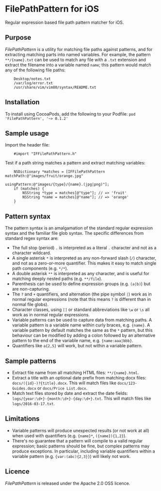 # FilePathPattern for iOS
Regular expression based file path pattern matcher for iOS.

## Purpose
*FilePathPattern* is a utility for matching file paths against patterns, and for extracting matching parts into named variables. For example, the pattern `**/{name}.txt` can be used to match any file with a `.txt` extension and extract the filename into a variable named `name`; this pattern would match any of the following file paths:
```
    Desktop/notes.txt
    /var/log/error.txt
    /usr/share/vim/vim80/syntax/README.txt
```

## Installation
To install using CocoaPods, add the following to your Podfile:
```pod 'FilePathPattern', '~> 0.1.2'```

## Sample usage
Import the header file:
```
    #import "IFFilePathPattern.h"
```
Test if a path string matches a pattern and extract matching variables:
```
    NSDictionary *matches = [IFFilePathPattern matchPath:@"images/fruit/orange.jpg"
                                            usingPattern:@"images/{type}/{name}.(jpg|png)"];
    if (matches) {
        NSString *type = matches[@"type"]; // => 'fruit'
        NSString *name = matches[@"name"]; // => 'orange'
    }
```
## Pattern syntax
The pattern syntax is an amalgamation of the standard regular expression syntax and the familiar file glob syntax. The specific differences from standard regex syntax are:
 * The full stop (period) `.` is interpreted as a literal `.` character and not as a character wildcard.
 * A single asterisk `*`  is interpreted as any non-forward slash (`/`) character, and not as a zero-or-more quantifier. This makes it easy to match single path components (e.g. `*/*`).
 * A double asterisk `**` is interpreted as any character, and is useful for matching deeply nested paths (e.g. `**/file`).
 * Parenthesis can be used to define expression groups (e.g. `(a|b)`) but are non-capturing.
 * The `?` and `+` quantifiers, and alternation (the pipe symbol `|`) work as in normal regular expressions (note that this means `?` is different than in normal file globs).
 * Character classes, using `[]` or standard abbreviations like `\w` or `\s` all work as in normal regular expressions. 
 * Variable patterns can be used to capture data from matching paths. A variable pattern is a variable name within curly braces, e.g. `{name}`. A variable pattern by default matches the same as the `*` pattern, but this behaviour can be modified by adding a colon followed by an alternative pattern to the end of the variable name, e.g. `{name:aaa|bbb}`.
 * Quantifiers like `a{2,5}` will work, but not within a variable pattern.
 
## Sample patterns
 * Extract file name from all matching HTML files: `**/{name}.html`.
 * Extract a title with an optional date prefix from matching docx files: `docs/({id}-)?{title}.docx`. This will match files like `docs/123-Guides.docx` or `docs/Price List.docx`.
 * Match text files stored by date and extract the date fields: `logs/{year:\d+}-{month:\d+}-{day:\d+}.txt`. This will match files like `logs/2016-03-17.txt`.
  
## Limitations
 * Variable patterns will produce unexpected results (or not work at all) when used with quantifiers (e.g. `{name}*`, `({name}){1,2}`).
 * There's no guarantee that a pattern will compile to a valid regular expression; basic patterns should be fine, but complex patterns may produce exceptions. In particular, including variable quantifiers within a variable pattern (e.g. `{var:(abc){2,3}}`) will likely not work.
 
## Licence
*FilePathPattern* is released under the Apache 2.0 OSS licence.

